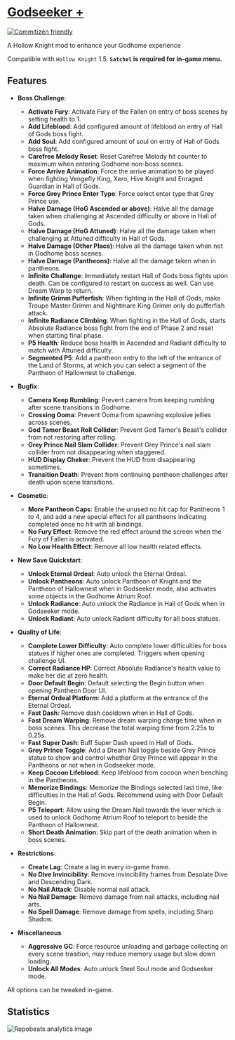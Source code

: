 # [Godseeker +](https://github.com/Clazex/HollowKnight.GodSeekerPlus)

[![Commitizen friendly](https://img.shields.io/badge/commitizen-friendly-brightgreen.svg)](http://commitizen.github.io/cz-cli/)

A Hollow Knight mod to enhance your Godhome experience

Compatible with `Hollow Knight` 1.5.
**`Satchel` is required for in-game menu.**

## Features

- **Boss Challenge**:
  + **Activate Fury**: Activate Fury of the Fallen on entry of boss scenes by setting health to 1.
  + **Add Lifeblood**: Add configured amount of lifeblood on entry of Hall of Gods boss fight.
  + **Add Soul**: Add configured amount of soul on entry of Hall of Gods boss fight.
  + **Carefree Melody Reset**: Reset Carefree Melody hit counter to maximum when entering Godhome non-boss scenes.
  + **Force Arrive Animation**: Force the arrive animation to be played when fighting Vengefly King, Xero, Hive Knight and Enraged Guardian in Hall of Gods.
  + **Force Grey Prince Enter Type**: Force select enter type that Grey Prince use.
  + **Halve Damage (HoG Ascended or above)**: Halve all the damage taken when challenging at Ascended difficulty or above in Hall of Gods.
  + **Halve Damage (HoG Attuned)**: Halve all the damage taken when challenging at Attuned difficulty in Hall of Gods.
  + **Halve Damage (Other Place)**: Halve all the damage taken when not in Godhome boss scenes.
  + **Halve Damage (Pantheons)**: Halve all the damage taken when in pantheons.
  + **Infinite Challenge**: Immediately restart Hall of Gods boss fights upon death. Can be configured to restart on success as well. Can use Dream Warp to return.
  + **Infinite Grimm Pufferfish**: When fighting in the Hall of Gods, make Troupe Master Grimm and Nightmare King Grimm only do pufferfish attack.
  + **Infinite Radiance Climbing**: When fighting in the Hall of Gods, starts Absolute Radiance boss fight from the end of Phase 2 and reset when starting final phase.
  + **P5 Health**: Reduce boss health in Ascended and Radiant difficulty to match with Attuned difficulty.
  + **Segmented P5**: Add a pantheon entry to the left of the entrance of the Land of Storms, at which you can select a segment of the Pantheon of Hallownest to challenge.

- **Bugfix**:
  + **Camera Keep Rumbling**: Prevent camera from keeping rumbling after scene transitions in Godhome.
  + **Crossing Ooma**: Prevent Ooma from spawning explosive jellies across scenes.
  + **God Tamer Beast Roll Collider**: Prevent God Tamer's Beast's collider from not restoring after rolling.
  + **Grey Prince Nail Slam Collider**: Prevent Grey Prince's nail slam collider from not disappearing when staggered.
  + **HUD Display Cheker**: Prevent the HUD from disappearing sometimes.
  + **Transition Death**: Prevent from continuing pantheon challenges after death upon scene transitions.

- **Cosmetic**:
  + **More Pantheon Caps**: Enable the unused no hit cap for Pantheons 1 to 4, and add a new special effect for all pantheons indicating completed once no hit with all bindings.
  + **No Fury Effect**: Remove the red effect around the screen when the Fury of Fallen is activated.
  + **No Low Health Effect**: Remove all low health related effects.

- **New Save Quickstart**:
  + **Unlock Eternal Ordeal**: Auto unlock the Eternal Ordeal.
  + **Unlock Pantheons**: Auto unlock Pantheon of Knight and the Pantheon of Hallownest when in Godseeker mode, also activates some objects in the Godhome Atrium Roof.
  + **Unlock Radiance**: Auto unlock the Radiance in Hall of Gods when in Godseeker mode.
  + **Unlock Radiant**: Auto unlock Radiant difficulty for all boss statues.

- **Quality of Life**:
  + **Complete Lower Difficulty**: Auto complete lower difficulties for boss statues if higher ones are completed. Triggers when opening challenge UI.
  + **Correct Radiance HP**: Correct Absolute Radiance's health value to make her die at zero health.
  + **Door Default Begin**: Default selecting the Begin button when opening Pantheon Door UI.
  + **Eternal Ordeal Platform**: Add a platform at the entrance of the Eternal Ordeal.
  + **Fast Dash**: Remove dash cooldown when in Hall of Gods.
  + **Fast Dream Warping**: Remove dream warping charge time when in boss scenes. This decrease the total warping time from 2.25s to 0.25s.
  + **Fast Super Dash**: Buff Super Dash speed in Hall of Gods.
  + **Grey Prince Toggle**: Add a Dream Nail toggle beside Grey Prince statue to show and control whether Grey Prince will appear in the Pantheons or not when in Godseeker mode.
  + **Keep Cocoon Lifeblood**: Keep lifeblood from cocoon when benching in the Pantheons.
  + **Memorize Bindings**: Memorize the Bindings selected last time, like difficulties in the Hall of Gods. Recommend using with Door Default Begin.
  + **P5 Teleport**: Allow using the Dream Nail towards the lever which is used to unlock Godhome Atrium Roof to teleport to beside the Pantheon of Hallownest.
  + **Short Death Animation**: Skip part of the death animation when in boss scenes.

- **Restrictions**:
  + **Create Lag**: Create a lag in every in-game frame.
  + **No Dive Invincibility**: Remove invincibility frames from Desolate Dive and Descending Dark.
  + **No Nail Attack**: Disable normal nail attack.
  + **No Nail Damage**: Remove damage from nail attacks, including nail arts.
  + **No Spell Damage**: Remove damage from spells, including Sharp Shadow.

- **Miscellaneous**
  + **Aggressive GC**: Force resource unloading and garbage collecting on every scene trasition, may reduce memory usage but slow down loading.
  + **Unlock All Modes**: Auto unlock Steel Soul mode and Godseeker mode.

All options can be tweaked in-game.

## Statistics

![Repobeats analytics image](https://repobeats.axiom.co/api/embed/65e526723e20438fd78f8e117dee0a55cca44715.svg)
